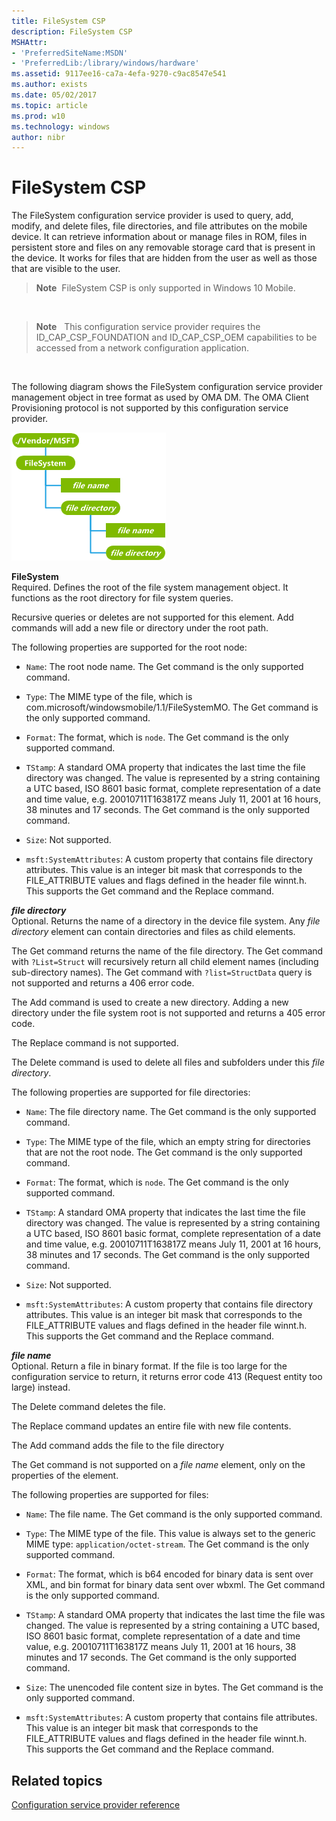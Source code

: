 ```yaml
---
title: FileSystem CSP
description: FileSystem CSP
MSHAttr:
- 'PreferredSiteName:MSDN'
- 'PreferredLib:/library/windows/hardware'
ms.assetid: 9117ee16-ca7a-4efa-9270-c9ac8547e541
ms.author: exists
ms.date: 05/02/2017
ms.topic: article
ms.prod: w10
ms.technology: windows
author: nibr
---
```


# FileSystem CSP


The FileSystem configuration service provider is used to query, add, modify, and delete files, file directories, and file attributes on the mobile device. It can retrieve information about or manage files in ROM, files in persistent store and files on any removable storage card that is present in the device. It works for files that are hidden from the user as well as those that are visible to the user.

> **Note**  FileSystem CSP is only supported in Windows 10 Mobile.

 

> **Note**   This configuration service provider requires the ID\_CAP\_CSP\_FOUNDATION and ID\_CAP\_CSP\_OEM capabilities to be accessed from a network configuration application.

 

The following diagram shows the FileSystem configuration service provider management object in tree format as used by OMA DM. The OMA Client Provisioning protocol is not supported by this configuration service provider.

![filesystem csp (dm)](images/provisioning-csp-filesystem-dm.png)

<a href="" id="filesystem"></a>**FileSystem**  
Required. Defines the root of the file system management object. It functions as the root directory for file system queries.

Recursive queries or deletes are not supported for this element. Add commands will add a new file or directory under the root path.

The following properties are supported for the root node:

-   `Name`: The root node name. The Get command is the only supported command.

-   `Type`: The MIME type of the file, which is com.microsoft/windowsmobile/1.1/FileSystemMO. The Get command is the only supported command.

-   `Format`: The format, which is `node`. The Get command is the only supported command.

-   `TStamp`: A standard OMA property that indicates the last time the file directory was changed. The value is represented by a string containing a UTC based, ISO 8601 basic format, complete representation of a date and time value, e.g. 20010711T163817Z means July 11, 2001 at 16 hours, 38 minutes and 17 seconds. The Get command is the only supported command.

-   `Size`: Not supported.

-   `msft:SystemAttributes`: A custom property that contains file directory attributes. This value is an integer bit mask that corresponds to the FILE\_ATTRIBUTE values and flags defined in the header file winnt.h. This supports the Get command and the Replace command.

<a href="" id="file-directory"></a>***file directory***  
Optional. Returns the name of a directory in the device file system. Any *file directory* element can contain directories and files as child elements.

The Get command returns the name of the file directory. The Get command with `?List=Struct` will recursively return all child element names (including sub-directory names). The Get command with `?list=StructData` query is not supported and returns a 406 error code.

The Add command is used to create a new directory. Adding a new directory under the file system root is not supported and returns a 405 error code.

The Replace command is not supported.

The Delete command is used to delete all files and subfolders under this *file directory*.

The following properties are supported for file directories:

-   `Name`: The file directory name. The Get command is the only supported command.

-   `Type`: The MIME type of the file, which an empty string for directories that are not the root node. The Get command is the only supported command.

-   `Format`: The format, which is `node`. The Get command is the only supported command.

-   `TStamp`: A standard OMA property that indicates the last time the file directory was changed. The value is represented by a string containing a UTC based, ISO 8601 basic format, complete representation of a date and time value, e.g. 20010711T163817Z means July 11, 2001 at 16 hours, 38 minutes and 17 seconds. The Get command is the only supported command.

-   `Size`: Not supported.

-   `msft:SystemAttributes`: A custom property that contains file directory attributes. This value is an integer bit mask that corresponds to the FILE\_ATTRIBUTE values and flags defined in the header file winnt.h. This supports the Get command and the Replace command.

<a href="" id="file-name"></a>***file name***  
Optional. Return a file in binary format. If the file is too large for the configuration service to return, it returns error code 413 (Request entity too large) instead.

The Delete command deletes the file.

The Replace command updates an entire file with new file contents.

The Add command adds the file to the file directory

The Get command is not supported on a *file name* element, only on the properties of the element.

The following properties are supported for files:

-   `Name`: The file name. The Get command is the only supported command.

-   `Type`: The MIME type of the file. This value is always set to the generic MIME type: `application/octet-stream`. The Get command is the only supported command.

-   `Format`: The format, which is b64 encoded for binary data is sent over XML, and bin format for binary data sent over wbxml. The Get command is the only supported command.

-   `TStamp`: A standard OMA property that indicates the last time the file was changed. The value is represented by a string containing a UTC based, ISO 8601 basic format, complete representation of a date and time value, e.g. 20010711T163817Z means July 11, 2001 at 16 hours, 38 minutes and 17 seconds. The Get command is the only supported command.

-   `Size`: The unencoded file content size in bytes. The Get command is the only supported command.

-   `msft:SystemAttributes`: A custom property that contains file attributes. This value is an integer bit mask that corresponds to the FILE\_ATTRIBUTE values and flags defined in the header file winnt.h. This supports the Get command and the Replace command.

## Related topics


[Configuration service provider reference](configuration-service-provider-reference.md)

 

 






